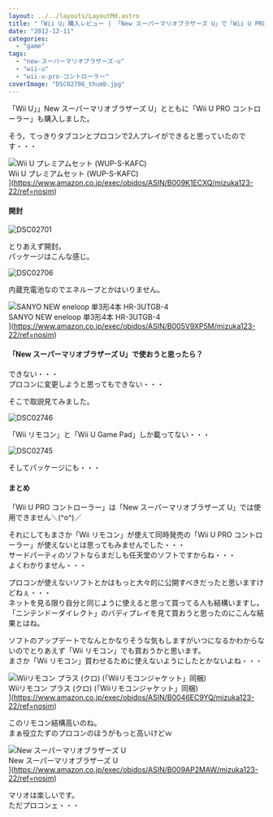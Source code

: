 ```yaml
---
layout: ../../layouts/LayoutMd.astro
title: "「Wii U」購入レビュー | 「New スーパーマリオブラザーズ U」で「Wii U PRO コントローラー」が使えない！？"
date: "2012-12-11"
categories: 
  - "game"
tags: 
  - "new-スーパーマリオブラザーズ-u"
  - "wii-u"
  - "wii-u-pro-コントローラー"
coverImage: "DSC02706_thumb.jpg"
---
```


「Wii U」」New スーパーマリオブラザーズ U」とともに「Wii U PRO コントローラー」も購入しました。

そう，てっきりタブコンとプロコンで2人プレイができると思っていたのです・・・

![Wii U プレミアムセット (WUP-S-KAFC)](/archive/images/416M011NOXL._SL160_.jpg)  
Wii U プレミアムセット (WUP-S-KAFC)  
](https://www.amazon.co.jp/exec/obidos/ASIN/B009K1ECXQ/mizuka123-22/ref=nosim)

#### 開封

![DSC02701](/archive/images/DSC02701_thumb.jpg "DSC02701")


とりあえず開封。  
パッケージはこんな感じ。

![DSC02706](/archive/images/DSC02706_thumb.jpg "DSC02706")


内蔵充電池なのでエネループとかはいりません。

![SANYO NEW eneloop 単3形4本 HR-3UTGB-4](/archive/images/512G0b4MzFL._SL160_.jpg)  
SANYO NEW eneloop 単3形4本 HR-3UTGB-4  
](https://www.amazon.co.jp/exec/obidos/ASIN/B005V9XP5M/mizuka123-22/ref=nosim)

#### 「New スーパーマリオブラザーズ U」で使おうと思ったら？

できない・・・  
プロコンに変更しようと思ってもできない・・・

そこで取説見てみました。

![DSC02746](/archive/images/DSC02746_thumb.jpg "DSC02746")


「Wii リモコン」と「Wii U Game Pad」しか載ってない・・・

![DSC02745](/archive/images/DSC02745_thumb.jpg "DSC02745")


そしてパッケージにも・・・

#### まとめ

「Wii U PRO コントローラー」は「New スーパーマリオブラザーズ U」では使用できません＼(^o^)／

それにしてもまさか「Wii リモコン」が使えて同時発売の「Wii U PRO コントローラー」が使えないとは思ってもみませんでした・・・  
サードパーティのソフトならまだしも任天堂のソフトですからね・・・  
よくわかりません・・・

プロコンが使えないソフトとかはもっと大々的に公開すべきだったと思いますけどねぇ・・・  
ネットを見る限り自分と同じように使えると思って買ってる人も結構いますし。  
「ニンテンドーダイレクト」のバディプレイを見て買おうと思ったのにこんな結果とはね。

ソフトのアップデートでなんとかなりそうな気もしますがいつになるかわからないのでとりあえず「Wii リモコン」でも買おうかと思います。  
まさか「Wii リモコン」買わせるために使えないようにしたとかないよね・・・

![Wiiリモコン プラス (クロ) (「Wiiリモコンジャケット」同梱)](/archive/images/31WqMrhC30L._SL160_.jpg)  
Wiiリモコン プラス (クロ) (「Wiiリモコンジャケット」同梱)  
](https://www.amazon.co.jp/exec/obidos/ASIN/B0046EC9YQ/mizuka123-22/ref=nosim)

このリモコン結構高いのね。  
まぁ役立たずのプロコンのほうがもっと高いけどｗ

![New スーパーマリオブラザーズ U](/archive/images/51McETwqh8L._SL160_.jpg)  
New スーパーマリオブラザーズ U  
](https://www.amazon.co.jp/exec/obidos/ASIN/B009AP2MAW/mizuka123-22/ref=nosim)

マリオは楽しいです。  
ただプロコンェ・・・
